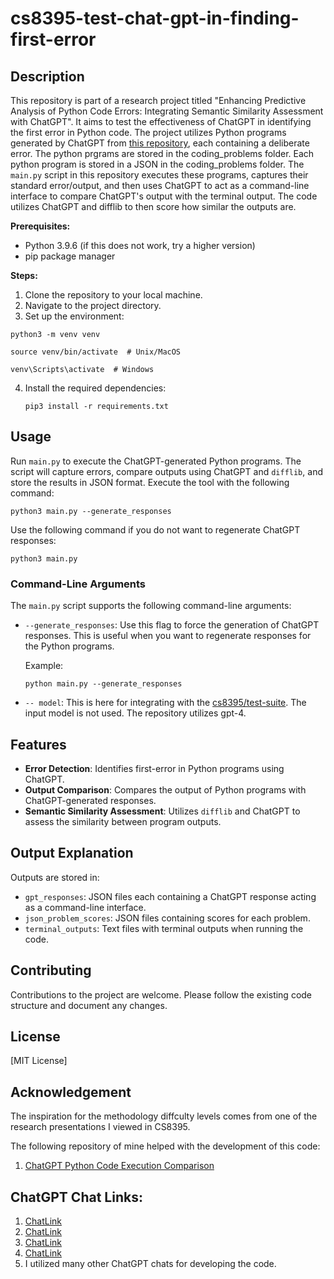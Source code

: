# cs8395-test-chat-gpt-in-finding-first-error

## Description
This repository is part of a research project titled "Enhancing Predictive Analysis of Python Code Errors: Integrating Semantic Similarity Assessment with ChatGPT". It aims to test the effectiveness of ChatGPT in identifying the first error in Python code. The project utilizes Python programs generated by ChatGPT from [this repository](https://github.com/RajayPreddie/cs8395-problem-generation), each containing a deliberate error. The python prgrams are stored in the coding_problems folder. Each python program is stored in a JSON in the coding_problems folder. The `main.py` script in this repository executes these programs, captures their standard error/output, and then uses ChatGPT to act as a command-line interface to compare ChatGPT's output with the terminal output. The code utilizes ChatGPT and difflib to then score how similar the outputs are. 

**Prerequisites:**
- Python 3.9.6 (if this does not work, try a higher version)
- pip package manager

**Steps:**
1. Clone the repository to your local machine.
2. Navigate to the project directory.
3. Set up the environment:
```
python3 -m venv venv
```
```
source venv/bin/activate  # Unix/MacOS
```
```
venv\Scripts\activate  # Windows
```
4. Install the required dependencies:
   ```
   pip3 install -r requirements.txt
   ```

## Usage
Run `main.py` to execute the ChatGPT-generated Python programs. The script will capture errors, compare outputs using ChatGPT and `difflib`, and store the results in JSON format.
Execute the tool with the following command:
```
python3 main.py --generate_responses
```

Use the following command if you do not want to regenerate ChatGPT responses:
```
python3 main.py
```
### Command-Line Arguments
The `main.py` script supports the following command-line arguments:

- `--generate_responses`: Use this flag to force the generation of ChatGPT responses. This is useful when you want to regenerate responses for the Python programs.
  
  Example:
  ```
  python main.py --generate_responses
  ```
- `-- model`: This is here for integrating with the [cs8395/test-suite](https://github.com/nkalupahana/cs8395-test-suite). The input model is not used. The repository utilizes gpt-4.


## Features
- **Error Detection**: Identifies first-error in Python programs using ChatGPT.
- **Output Comparison**: Compares the output of Python programs with ChatGPT-generated responses.
- **Semantic Similarity Assessment**: Utilizes `difflib` and ChatGPT to assess the similarity between program outputs.

## Output Explanation
Outputs are stored in:
- `gpt_responses`: JSON files each containing a ChatGPT response acting as a command-line interface.
- `json_problem_scores`: JSON files containing scores for each problem.
- `terminal_outputs`: Text files with terminal outputs when running the code.

## Contributing
Contributions to the project are welcome. Please follow the existing code structure and document any changes.

## License
[MIT License]


## Acknowledgement
The inspiration for the methodology diffculty levels comes from one of the research 
presentations I viewed in CS8395.

The following repository of mine helped with the development of this code: 
1. [ChatGPT Python Code Execution Comparison](https://github.com/RajayPreddie/cs8395-chatgpt-python-code-execution-comparison)

## ChatGPT Chat Links:
1. [ChatLink](https://chat.openai.com/share/9c43608f-52d8-4415-8203-57a693547093)
2. [ChatLink](https://chat.openai.com/share/cbfa536a-aa16-4024-b7df-bf2bf43df448)
3. [ChatLink](https://chat.openai.com/share/8216251e-6534-4e45-b0e6-1b085bdc25e3)
4. [ChatLink](https://chat.openai.com/share/5a456d75-a3ac-403c-b974-f255f947e5dc)
5. I utilized many other ChatGPT chats for developing the code.